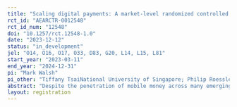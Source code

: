 ```yaml
---
title: "Scaling digital payments: A market-level randomized controlled trial on cross-side referrals "
rct_id: "AEARCTR-0012548"
rct_id_num: "12548"
doi: "10.1257/rct.12548-1.0"
date: "2023-12-12"
status: "in_development"
jel: "O14, O16, O17, O33, D83, G20, L14, L15, L81"
start_year: "2023-03-11"
end_year: "2024-12-31"
pi: "Mark Walsh"
pi_other: "Tiffany TsaiNational University of Singapore; Philip RoesslerWilliam & Mary; Russell  TothUniversity of Sydney "
abstract: "Despite the penetration of mobile money across many emerging economies, cash continues to dominate retail payments. Following from a canonical literature on two-sided markets, customers and merchants face coordination problems in adopting a two-sided platform, such as digital retail payments. In partnership with a leading mobile network operator in Tanzania, we test the efficacy of locally-targeted adoption and referral incentives to catalyze adoption of digital retail payments. This experiment will be one of the first to quantify the causal effects of merchant-customer coordination on digital payments adoption."
layout: registration
---
```


